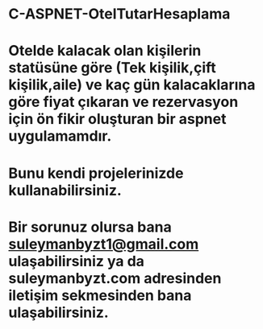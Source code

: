 # C-ASPNET-OtelTutarHesaplama

# Otelde kalacak olan kişilerin statüsüne göre (Tek kişilik,çift kişilik,aile) ve kaç gün kalacaklarına göre fiyat çıkaran ve rezervasyon için ön fikir oluşturan bir aspnet uygulamamdır.

# Bunu kendi projelerinizde kullanabilirsiniz.

# Bir sorunuz olursa bana suleymanbyzt1@gmail.com ulaşabilirsiniz ya da suleymanbyzt.com adresinden iletişim sekmesinden bana ulaşabilirsiniz.
